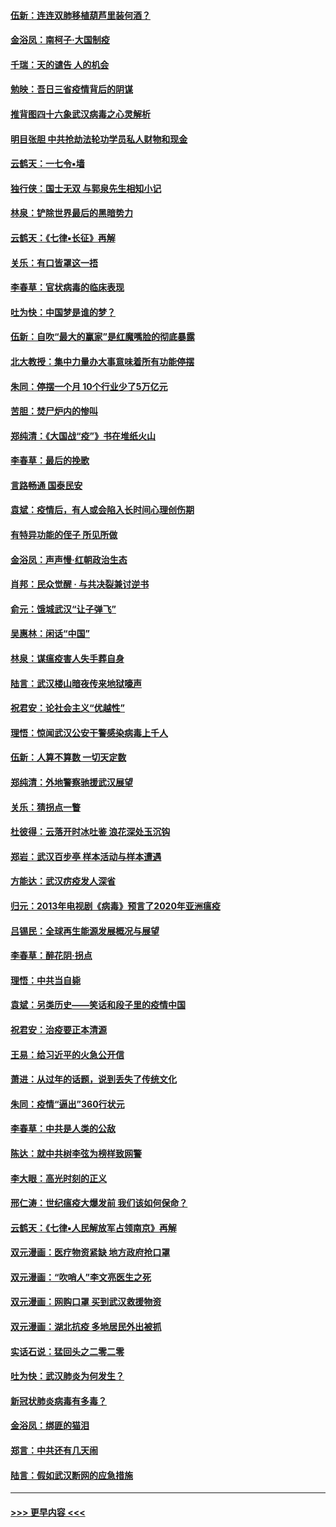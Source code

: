 #### [伍新：连连双肺移植葫芦里装何酒？](../pages/nsc993/n11913667.md?t=03050831) 
#### [金浴凤：南柯子·大国制疫](../pages/nsc993/n11913657.md?t=03050831) 
#### [千瑞：天的谴告  人的机会](../pages/nsc993/n11913309.md?t=03050831) 
#### [勉映：吾日三省疫情背后的阴谋](../pages/nsc993/n11913079.md?t=03050831) 
#### [推背图四十六象武汉病毒之心灵解析](../pages/nsc993/n11911761.md?t=03050831) 
#### [明目张胆 中共抢劫法轮功学员私人财物和现金](../pages/nsc993/n11910262.md?t=03050831) 
#### [云鹤天：一七令▪墙](../pages/nsc993/n11910627.md?t=03050831) 
#### [独行侠：国士无双 与郭泉先生相知小记](../pages/nsc993/n11910613.md?t=03050831) 
#### [林泉：铲除世界最后的黑暗势力](../pages/nsc993/n11909320.md?t=03050831) 
#### [云鹤天：《七律▪长征》再解](../pages/nsc993/n11909327.md?t=03050831) 
#### [关乐：有口皆罩这一捂](../pages/nsc993/n11908393.md?t=03050831) 
#### [李春草：官状病毒的临床表现](../pages/nsc993/n11908339.md?t=03050831) 
#### [吐为快：中国梦是谁的梦？](../pages/nsc993/n11906564.md?t=03050831) 
#### [伍新：自吹“最大的赢家”是红魔嘴脸的彻底暴露](../pages/nsc993/n11906407.md?t=03050831) 
#### [北大教授：集中力量办大事意味着所有功能停摆](../pages/nsc993/n11904800.md?t=03050831) 
#### [朱同：停摆一个月 10个行业少了5万亿元](../pages/nsc993/n11904498.md?t=03050831) 
#### [苦胆：焚尸炉内的惨叫](../pages/nsc993/n11904479.md?t=03050831) 
#### [郑纯清：《大国战“疫”》书在堆纸火山](../pages/nsc993/n11904450.md?t=03050831) 
#### [李春草：最后的挽歌](../pages/nsc993/n11904441.md?t=03050831) 
#### [言路畅通 国泰民安](../pages/nsc993/n11904222.md?t=03050831) 
#### [袁斌：疫情后，有人或会陷入长时间心理创伤期](../pages/nsc993/n11901514.md?t=03050831) 
#### [有特异功能的侄子 所见所做](../pages/nsc993/n11901154.md?t=03050831) 
#### [金浴凤：声声慢‧红朝政治生态](../pages/nsc993/n11899553.md?t=03050831) 
#### [肖邦：民众觉醒 · 与共决裂兼讨逆书](../pages/nsc993/n11898435.md?t=03050831) 
#### [俞元：饿城武汉“让子弹飞”](../pages/nsc993/n11898344.md?t=03050831) 
#### [吴惠林：闲话“中国”](../pages/nsc993/n11898182.md?t=03050831) 
#### [林泉：谋瘟疫害人失手葬自身](../pages/nsc993/n11897892.md?t=03050831) 
#### [陆言：武汉楼山暗夜传来地狱嚎声](../pages/nsc993/n11897033.md?t=03050831) 
#### [祝君安：论社会主义“优越性”](../pages/nsc993/n11897005.md?t=03050831) 
#### [理悟：惊闻武汉公安干警感染病毒上千人](../pages/nsc993/n11896947.md?t=03050831) 
#### [伍新：人算不算数 一切天定数](../pages/nsc993/n11893372.md?t=03050831) 
#### [郑纯清：外地警察驰援武汉展望](../pages/nsc993/n11893115.md?t=03050831) 
#### [关乐：猜拐点一瞥](../pages/nsc993/n11893020.md?t=03050831) 
#### [杜彼得：云落开时冰吐鉴 浪花深处玉沉钩](../pages/nsc993/n11892107.md?t=03050831) 
#### [郑岩：武汉百步亭 样本活动与样本遭遇](../pages/nsc993/n11892310.md?t=03050831) 
#### [方能达：武汉疠疫发人深省](../pages/nsc993/n11891376.md?t=03050831) 
#### [归元：2013年电视剧《病毒》预言了2020年亚洲瘟疫](../pages/nsc993/n11891126.md?t=03050831) 
#### [吕锡民：全球再生能源发展概况与展望](../pages/nsc993/n11890613.md?t=03050831) 
#### [李春草：醉花阴·拐点](../pages/nsc993/n11890567.md?t=03050831) 
#### [理悟：中共当自毙](../pages/nsc993/n11890559.md?t=03050831) 
#### [袁斌：另类历史——笑话和段子里的疫情中国](../pages/nsc993/n11889243.md?t=03050831) 
#### [祝君安：治疫要正本清源](../pages/nsc993/n11889085.md?t=03050831) 
#### [王易：给习近平的火急公开信](../pages/nsc993/n11888225.md?t=03050831) 
#### [萧进：从过年的话题，说到丢失了传统文化](../pages/nsc993/n11887732.md?t=03050831) 
#### [朱同：疫情“逼出”360行状元](../pages/nsc993/n11887678.md?t=03050831) 
#### [李春草：中共是人类的公敌](../pages/nsc993/n11887656.md?t=03050831) 
#### [陈达：就中共树李弦为榜样致网警](../pages/nsc993/n11887625.md?t=03050831) 
#### [李大眼：高光时刻的正义](../pages/nsc993/n11887585.md?t=03050831) 
#### [邢仁涛：世纪瘟疫大爆发前 我们该如何保命？](../pages/nsc993/n11887535.md?t=03050831) 
#### [云鹤天：《七律▪人民解放军占领南京》再解](../pages/nsc993/n11887524.md?t=03050831) 
#### [双元漫画：医疗物资紧缺 地方政府抢口罩](../pages/nsc993/n11884744.md?t=03050831) 
#### [双元漫画：“吹哨人”李文亮医生之死](../pages/nsc993/n11884705.md?t=03050831) 
#### [双元漫画：网购口罩 买到武汉救援物资](../pages/nsc993/n11884670.md?t=03050831) 
#### [双元漫画：湖北抗疫 多地居民外出被抓](../pages/nsc993/n11884643.md?t=03050831) 
#### [实话石说：猛回头之二零二零](../pages/nsc993/n11883968.md?t=03050831) 
#### [吐为快：武汉肺炎为何发生？](../pages/nsc993/n11882180.md?t=03050831) 
#### [新冠状肺炎病毒有多毒？](../pages/nsc993/n11881790.md?t=03050831) 
#### [金浴凤：绑匪的猫泪](../pages/nsc993/n11880664.md?t=03050831) 
#### [郑言：中共还有几天闹](../pages/nsc993/n11880645.md?t=03050831) 
#### [陆言：假如武汉断网的应急措施](../pages/nsc993/n11880619.md?t=03050831) 

----
#### [ >>> 更早内容 <<< ](../indexes/nsc993-earlier.md)
